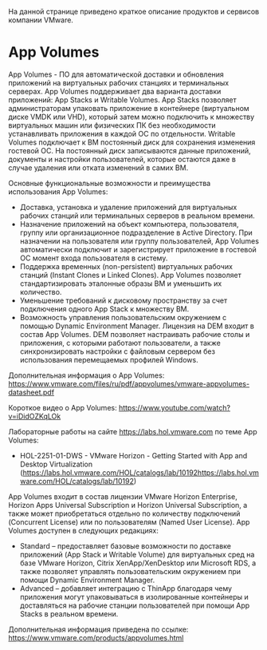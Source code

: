 На данной странице приведено краткое описание продуктов и сервисов компании VMware.

App Volumes
===========
App Volumes - ПО для автоматической доставки и обновления приложений на виртуальных рабочих станциях и терминальных серверах. App Volumes поддерживает два варианта доставки приложений: App Stacks и Writable Volumes. App Stacks позволяет администраторам упаковать приложение в контейнере (виртуальном диске VMDK или VHD), который затем можно подключить к множеству виртуальных машин или физических ПК без необходимости устанавливать приложения в каждой ОС по отдельности. Writable Volumes подключает к ВМ постоянный диск для сохранения изменения гостевой ОС. На постоянный диск записываются данные приложений, документы и настройки пользователей, которые остаются даже в случае удаления или отката изменений в самих ВМ.

Основные функциональные возможности и преимущества использования App Volumes:
 - Доставка, установка и удаление приложений для виртуальных рабочих станций или терминальных серверов в реальном времени.
 - Назначение приложений на объект компьютера, пользователя, группу или организационное подразделение в Active Directory. При назначении на пользователя или группу пользователей, App Volumes автоматически подключит и зарегистрирует приложение в гостевой ОС момент входа пользователя в систему.
 - Поддержка временных (non-persistent) виртуальных рабочих станций (Instant Clones и Linked Clones). App Volumes позволяет стандартизировать эталонные образы ВМ и уменьшить их количество.
 - Уменьшение требований к дисковому пространству за счет подключения одного App Stack к множеству ВМ.
 - Возможность управления пользовательским окружением с помощью Dynamic Environment Manager. Лицензия на DEM входит в состав App Volumes. DEM позволяет настраивать рабочие столы и приложения, с которыми работают пользователи, а также синхронизировать настройки с файловым сервером без использования перемещаемых профилей Windows.

Дополнительная информация о App Volumes: https://www.vmware.com/files/ru/pdf/appvolumes/vmware-appvolumes-datasheet.pdf

Короткое видео о App Volumes: https://www.youtube.com/watch?v=iDidOZKqLOk

Лабораторные работы на сайте https://labs.hol.vmware.com  по теме App Volumes:
 - HOL-2251-01-DWS - VMware Horizon - Getting Started with App and Desktop Virtualization (https://labs.hol.vmware.com/HOL/catalogs/lab/10192https://labs.hol.vmware.com/HOL/catalogs/lab/10192)

App Volumes входит в состав лицензии VMware Horizon Enterprise, Horizon Apps Universal Subscription и Horizon Universal Subscription, а также может приобретаться отдельно по количеству подключений (Concurrent License) или по пользователям (Named User License). App Volumes доступен в следующих редакциях:
 - Standard – предоставляет базовые возможности по доставке приложений (App Stack и Writable Volume) для виртуальных сред на базе VMware Horizon, Citrix XenApp/XenDesktop или Microsoft RDS, а также позволяет управлять пользовательским окружением при помощи Dynamic Environment Manager.
 - Advanced –  добавляет интеграцию с ThinApp благодаря чему приложения могут упаковываться в изолированные контейнеры и доставляться на рабочие станции пользователей при помощи App Stacks в реальном времени. 

Дополнительная информация приведена по ссылке: https://www.vmware.com/products/appvolumes.html

